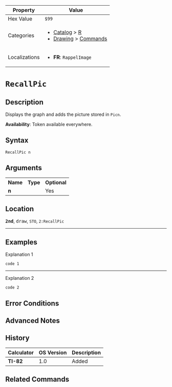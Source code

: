 | Property      | Value |
|---------------|-------|
| Hex Value     | `$99`|
| Categories    | <ul><li>[Catalog](<../categories/Catalog.md>) > [R](<../categories/Catalog.md#R>)</li><li>[Drawing](<../categories/Drawing.md>) > [Commands](<../categories/Drawing.md#Commands>)</li></ul> |
| Localizations | <ul><li><b>FR</b>: `RappelImage `</li></ul> |

# `RecallPic `

## Description
Displays the graph and adds the picture stored in `Picn`.


<b>Availability</b>: Token available everywhere.

## Syntax
`RecallPic n`

## Arguments
<table>
<tr><th>Name</th><th>Type</th><th>Optional</th></tr>

<tr><td><b>n</b></td><td></td><td>Yes</td></tr>

</table>

## Location
<tt><kbd><b>2nd</b></kbd></tt>, <kbd>draw</kbd>, `STO`, `2:RecallPic`
<hr>

## Examples

Explanation 1
```ti-basic
code 1
```
---
Explanation 2
```ti-basic
code 2
```

## Error Conditions


## Advanced Notes


## History
| Calculator | OS Version | Description |
|------------|------------|-------------|
| <b>TI-82</b> | 1.0 | Added |

## Related Commands

